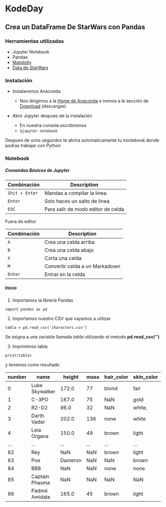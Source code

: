 # KodeDay
## Crea un DataFrame De StarWars con Pandas


### Herramientas utilizadas

* Jupyter Notebook
* Pandas
* [Matplotly](https://matplotlib.org/?fbclid=IwAR2_L-pd4Ycnjd4WZWuP8us9L4Z07844QQ9gjTHtHD7GskLTeCh-c-03hro)
* [Data de StarWars](https://www.kaggle.com/jsphyg/star-wars?fbclid=IwAR1EOOXpTGlZmdOQRZ5d9KApoldJO2O7eCGlF1dB2Qg6hMDU9qtHA2SMRDU)

### Instalación

+ Instalaremos Anaconda
  + Nos dirigimos a la [Home de Anaconda](https://www.anaconda.com/) e iremos a la sección de [Download](https://www.anaconda.com/products/individual) (descargas)

+ Abrir Jupyter despues de la instalación
  + En nuestra consola escribiremos
  + `$jupyter notebook`

Despues de unos segundos te abrira automaticamente tu nootebook donde podras trabajar con Python

### Notebook

##### Comandos  Básicos de Jupyter

| Combinación	| Description                    |
| ------------- | ------------------------------ |
| `Shit + Enter`| Mandas a compilar la linea.	 |
| `Enter`	| Solo haces un salto de linea     |
| `ESC`	| Para salir de modo editor de celda     |


Fuera de editor


| Combinación	| Description                    |
| ------------- | ------------------------------ |
| `A`| Crea una celda arriba	 |
| `B`	| Crea una celda abajo     |
| `X`	| Corta una celda    |
| `M`	| Convertir celda a un Markadown     |
| `Enter`	| Entrar en la celda    |

##### Inicio

1. Importamos la libreria Pandas 

  ```
  import pandas as pd
  ```

2. Importamos nuestro CSV que vayamos a utilizar
  ```
  tabla = pd.read_csv('characters.csv')
  ```
  Se asigna a una variable llamada *tabla* utilizando el metodo **pd.read_csv('')**
  
3. Imprimimos tabla
```
print(tabla)
```
y tenemos como resultado

| number| name	| height	| mass	| hair_color	| skin_color	| eye_color	| birth_year	| gender	| homeworld	| species |
| ------------- | --------| --------| --------| --------| --------| --------| --------| --------| --------|  --------| 
|0	|Luke Skywalker	|172.0	|77	|blond	|fair	|blue	|19BBY|	male	|Tatooine	|Human|
|1	|C-3PO	|167.0	|75	|NaN	|gold	|yellow	|112BBY	|NaN	|Tatooine	|Droid|
|2	|R2-D2	|96.0	|32	|NaN	|white, |blue	red	|33BBY	|NaN	|Naboo	|Droid|
|3	|Darth Vader	|202.0	|136	|none	|white	|yellow	|41.9BBY	|male	|Tatooine	|Human|
|4	|Leia Organa	|150.0	|49	|brown	|light	|brown	|19BBY	|female	|Alderaan	|Human|
|...	|...	|...	|...	|...	|...	|...	|...	|...	|...	|...|
|82	|Rey	|NaN	|NaN	|brown	|light	|hazel	|NaN	|female	|NaN	|Human|
|83	|Poe |Dameron	|NaN	|NaN	|brown	|light	|brown	|NaN	|male	|NaN	|Human|
|84	|BB8	|NaN	|NaN	|none	|none	|black	|NaN	|none	|NaN	|Droid|
|85	|Captain Phasma	|NaN	|NaN	|NaN	|NaN	|NaN	|NaN	|female	|NaN	|NaN|
|86	|Padmé Amidala	|165.0	|45	|brown	|light	|brown	|46BBY	|female	|Naboo	|Huma|
